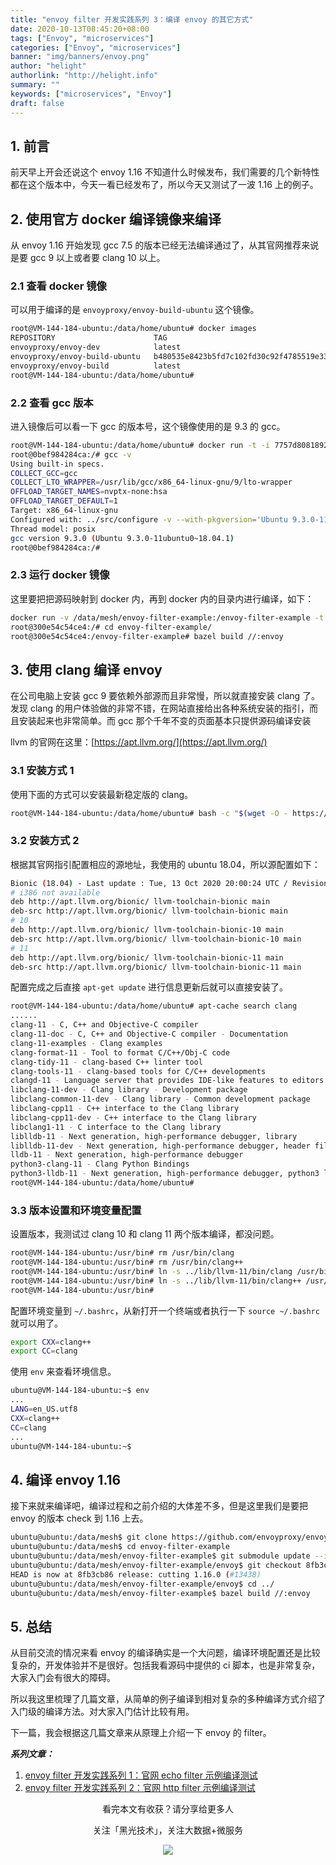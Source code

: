 ```yaml
---
title: "envoy filter 开发实践系列 3：编译 envoy 的其它方式"
date: 2020-10-13T08:45:20+08:00
tags: ["Envoy", "microservices"]
categories: ["Envoy", "microservices"]
banner: "img/banners/envoy.png"
author: "helight"
authorlink: "http://helight.info"
summary: ""
keywords: ["microservices", "Envoy"]
draft: false
---
```


## 1. 前言
前天早上开会还说这个 envoy 1.16 不知道什么时候发布，我们需要的几个新特性都在这个版本中，今天一看已经发布了，所以今天又测试了一波 1.16 上的例子。

## 2. 使用官方 docker 编译镜像来编译

从 envoy 1.16 开始发现 gcc 7.5 的版本已经无法编译通过了，从其官网推荐来说是要 gcc 9 以上或者要 clang 10 以上。

### 2.1 查看 docker 镜像
可以用于编译的是 `envoyproxy/envoy-build-ubuntu` 这个镜像。

```sh
root@VM-144-184-ubuntu:/data/home/ubuntu# docker images
REPOSITORY                      TAG                                        IMAGE ID            CREATED             SIZE
envoyproxy/envoy-dev            latest                                     317be1534a57        4 days ago          129MB
envoyproxy/envoy-build-ubuntu   b480535e8423b5fd7c102fd30c92f4785519e33a   7757d8081892        8 days ago          3.8GB
envoyproxy/envoy-build          latest                                     96175ccf21e5        14 months ago       1.16GB
root@VM-144-184-ubuntu:/data/home/ubuntu# 
```
### 2.2 查看 gcc 版本
进入镜像后可以看一下 gcc 的版本号，这个镜像使用的是 9.3 的 gcc。
```sh
root@VM-144-184-ubuntu:/data/home/ubuntu# docker run -t -i 7757d8081892 /bin/bash
root@0bef984284ca:/# gcc -v
Using built-in specs.
COLLECT_GCC=gcc
COLLECT_LTO_WRAPPER=/usr/lib/gcc/x86_64-linux-gnu/9/lto-wrapper
OFFLOAD_TARGET_NAMES=nvptx-none:hsa
OFFLOAD_TARGET_DEFAULT=1
Target: x86_64-linux-gnu
Configured with: ../src/configure -v --with-pkgversion='Ubuntu 9.3.0-11ubuntu0~18.04.1' --with-bugurl=file:///usr/share/doc/gcc-9/README.Bugs --enable-languages=c,ada,c++,go,brig,d,fortran,objc,obj-c++,gm2 --prefix=/usr --with-gcc-major-version-only --program-suffix=-9 --program-prefix=x86_64-linux-gnu- --enable-shared --enable-linker-build-id --libexecdir=/usr/lib --without-included-gettext --enable-threads=posix --libdir=/usr/lib --enable-nls --enable-clocale=gnu --enable-libstdcxx-debug --enable-libstdcxx-time=yes --with-default-libstdcxx-abi=new --enable-gnu-unique-object --disable-vtable-verify --enable-plugin --enable-default-pie --with-system-zlib --with-target-system-zlib=auto --enable-objc-gc=auto --enable-multiarch --disable-werror --with-arch-32=i686 --with-abi=m64 --with-multilib-list=m32,m64,mx32 --enable-multilib --with-tune=generic --enable-offload-targets=nvptx-none,hsa --without-cuda-driver --enable-checking=release --build=x86_64-linux-gnu --host=x86_64-linux-gnu --target=x86_64-linux-gnu
Thread model: posix
gcc version 9.3.0 (Ubuntu 9.3.0-11ubuntu0~18.04.1) 
root@0bef984284ca:/#
```
### 2.3 运行 docker 镜像
这里要把把源码映射到 docker 内，再到 docker 内的目录内进行编译，如下：
```sh
docker run -v /data/mesh/envoy-filter-example:/envoy-filter-example -t -i 7757d8081892 /bin/bash
root@300e54c54ce4:/# cd envoy-filter-example/
root@300e54c54ce4:/envoy-filter-example# bazel build //:envoy
```
## 3. 使用 clang 编译 envoy

在公司电脑上安装 gcc 9 要依赖外部源而且非常慢，所以就直接安装 clang 了。发现 clang 的用户体验做的非常不错，在网站直接给出各种系统安装的指引，而且安装起来也非常简单。而 gcc 那个千年不变的页面基本只提供源码编译安装

llvm 的官网在这里：[https://apt.llvm.org/](https://apt.llvm.org/)

### 3.1 安装方式 1
使用下面的方式可以安装最新稳定版的 clang。
```sh
root@VM-144-184-ubuntu:/data/home/ubuntu# bash -c "$(wget -O - https://apt.llvm.org/llvm.sh)"
```
### 3.2 安装方式 2
根据其官网指引配置相应的源地址，我使用的 ubuntu 18.04，所以源配置如下：
```sh
Bionic (18.04) - Last update : Tue, 13 Oct 2020 20:00:24 UTC / Revision: 20201013091414+1687a8d83b7
# i386 not available
deb http://apt.llvm.org/bionic/ llvm-toolchain-bionic main
deb-src http://apt.llvm.org/bionic/ llvm-toolchain-bionic main
# 10
deb http://apt.llvm.org/bionic/ llvm-toolchain-bionic-10 main
deb-src http://apt.llvm.org/bionic/ llvm-toolchain-bionic-10 main
# 11
deb http://apt.llvm.org/bionic/ llvm-toolchain-bionic-11 main
deb-src http://apt.llvm.org/bionic/ llvm-toolchain-bionic-11 main
```
配置完成之后直接 `apt-get update` 进行信息更新后就可以直接安装了。

```sh
root@VM-144-184-ubuntu:/data/home/ubuntu# apt-cache search clang
......
clang-11 - C, C++ and Objective-C compiler
clang-11-doc - C, C++ and Objective-C compiler - Documentation
clang-11-examples - Clang examples
clang-format-11 - Tool to format C/C++/Obj-C code
clang-tidy-11 - clang-based C++ linter tool
clang-tools-11 - clang-based tools for C/C++ developments
clangd-11 - Language server that provides IDE-like features to editors
libclang-11-dev - Clang library - Development package
libclang-common-11-dev - Clang library - Common development package
libclang-cpp11 - C++ interface to the Clang library
libclang-cpp11-dev - C++ interface to the Clang library
libclang1-11 - C interface to the Clang library
liblldb-11 - Next generation, high-performance debugger, library
liblldb-11-dev - Next generation, high-performance debugger, header files
lldb-11 - Next generation, high-performance debugger
python3-clang-11 - Clang Python Bindings
python3-lldb-11 - Next generation, high-performance debugger, python3 lib
root@VM-144-184-ubuntu:/data/home/ubuntu# 
```
### 3.3 版本设置和环境变量配置
设置版本，我测试过 clang 10 和 clang 11 两个版本编译，都没问题。
```sh
root@VM-144-184-ubuntu:/usr/bin# rm /usr/bin/clang
root@VM-144-184-ubuntu:/usr/bin# rm /usr/bin/clang++
root@VM-144-184-ubuntu:/usr/bin# ln -s ../lib/llvm-11/bin/clang /usr/bin/clang
root@VM-144-184-ubuntu:/usr/bin# ln -s ../lib/llvm-11/bin/clang++ /usr/bin/clang++
root@VM-144-184-ubuntu:/usr/bin# 
```
配置环境变量到 `~/.bashrc`，从新打开一个终端或者执行一下 `source ~/.bashrc` 就可以用了。
```sh
export CXX=clang++                                                                                  
export CC=clang 
```
使用 `env` 来查看环境信息。
```sh
ubuntu@VM-144-184-ubuntu:~$ env
...
LANG=en_US.utf8
CXX=clang++
CC=clang
...
ubuntu@VM-144-184-ubuntu:~$ 
```
## 4. 编译 envoy 1.16
接下来就来编译吧，编译过程和之前介绍的大体差不多，但是这里我们是要把 envoy 的版本 check 到 1.16 上去。
```sh
ubuntu@ubuntu:/data/mesh$ git clone https://github.com/envoyproxy/envoy-filter-example
ubuntu@ubuntu:/data/mesh$ cd envoy-filter-example
ubuntu@ubuntu:/data/mesh/envoy-filter-example$ git submodule update --init
ubuntu@ubuntu:/data/mesh/envoy-filter-example/envoy$ git checkout 8fb3cb86082b17144a80402f5367ae65f06083bd
HEAD is now at 8fb3cb86 release: cutting 1.16.0 (#13438)
ubuntu@ubuntu:/data/mesh/envoy-filter-example/envoy$ cd ../
ubuntu@ubuntu:/data/mesh/envoy-filter-example$ bazel build //:envoy
```

## 5. 总结
从目前交流的情况来看 envoy 的编译确实是一个大问题，编译环境配置还是比较复杂的，开发体验并不是很好。包括我看源码中提供的 ci 脚本，也是非常复杂，大家入门会有很大的障碍。

所以我这里梳理了几篇文章，从简单的例子编译到相对复杂的多种编译方式介绍了入门级的编译方法。对大家入门估计比较有用。


下一篇，我会根据这几篇文章来从原理上介绍一下 envoy 的 filter。

***系列文章：***
1. [envoy filter 开发实践系列 1：官网 echo filter 示例编译测试](http://www.helight.info/blog/2020/build-envoy-filter-echo/)
2. [envoy filter 开发实践系列 2：官网 http filter 示例编译测试](http://www.helight.info/blog/2020/build-envoy-filter-http/)


<center>
看完本文有收获？请分享给更多人

关注「黑光技术」，关注大数据+微服务

![](/img/qrcode_helight_tech.jpg)
</center>